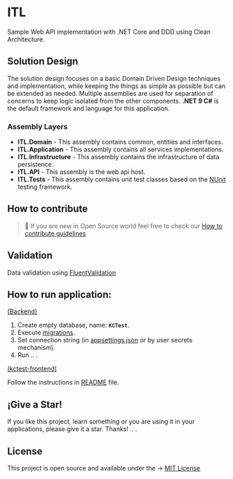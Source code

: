 # ITL
Sample Web API implementation with .NET Core and DDD using Clean Architecture.

## Solution Design
The solution design focuses on a basic Domain Driven Design techniques and implementation, while keeping the things as simple as possible but can be extended as needed. Multiple assemblies are used for separation of concerns to keep logic isolated from the other components. **.NET 9 C#** is the default framework and language for this application.

### Assembly Layers
-   **ITL.Domain**  - This assembly contains common, entities and interfaces.
-   **ITL.Application**  - This assembly contains all services implementations.
-   **ITL.Infrastructure**  - This assembly contains the infrastructure of data persistence.
-   **ITL.API**  - This assembly is the web api host.
-   **ITL.Tests**  - This assembly contains unit test classes based on the [NUnit](https://github.com/nunit/nunit) testing framework.

## How to contribute

> :thought_balloon: If you are new in Open Source world feel free to check our [How to contribute guidelines](https://github.com/Jadhielv/ITL/blob/master/CONTRIBUTING.md)

## Validation
Data validation using [FluentValidation](https://github.com/JeremySkinner/FluentValidation)

## How to run application: 
[(Backend)](https://github.com/Jadhielv/ITL/tree/master/Backend)

1. Create empty database, name: **`KCTest`**.
2. Execute [migrations](https://github.com/Jadhielv/ITL/tree/master/Backend/src/ITL.Infrastructure/Migrations).
3. Set connection string (in [appsettings.json](https://github.com/Jadhielv/ITL/blob/master/Backend/src/ITL.API/appsettings.json) or by user secrets mechanism).
4. Run .. .

[(kctest-frontend)](https://github.com/Jadhielv/ITL/tree/master/kctest-frontend)

Follow the instructions in [README](https://github.com/Jadhielv/ITL/blob/master/kctest-frontend/README.md) file.

## ¡Give a Star!

If you like this project, learn something or you are using it in your applications, please give it a star. Thanks! .. .

## License

This project is open source and available under the -> [MIT License](LICENSE)
